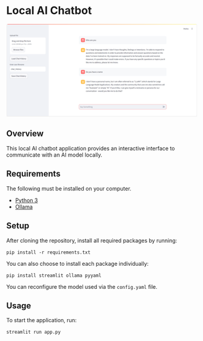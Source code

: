# Local AI Chatbot

<img src="screenshot.png" alt="screenshot of app">

## Overview
This local AI chatbot application provides an interactive interface to communicate with an AI model locally.

## Requirements
The following must be installed on your computer.
- [Python 3](https://www.python.org/downloads/)
- [Ollama](https://ollama.com/)


## Setup
After cloning the repository, install all required packages by running:
```
pip install -r requirements.txt
```

You can also choose to install each package individually:
```
pip install streamlit ollama pyyaml
```

You can reconfigure the model used via the `config.yaml` file.

## Usage
To start the application, run:
```
streamlit run app.py
```